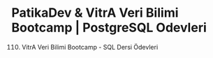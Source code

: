 # PatikaDev & VitrA Veri Bilimi Bootcamp | PostgreSQL Odevleri


110. VitrA Veri Bilimi Bootcamp - SQL Dersi Ödevleri
